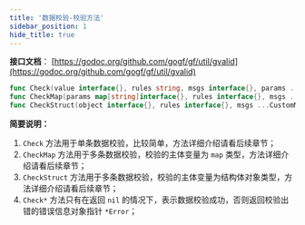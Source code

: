 ```yaml
---
title: '数据校验-校验方法'
sidebar_position: 1
hide_title: true
---
```


**接口文档**： [https://godoc.org/github.com/gogf/gf/util/gvalid](https://godoc.org/github.com/gogf/gf/util/gvalid)

```  go
func Check(value interface{}, rules string, msgs interface{}, params ...map[string]interface{}) *Error
func CheckMap(params map[string]interface{}, rules interface{}, msgs ...CustomMsg) *Error
func CheckStruct(object interface{}, rules interface{}, msgs ...CustomMsg) *Error

```

**简要说明：**

1. `Check` 方法用于单条数据校验，比较简单，方法详细介绍请看后续章节；
2. `CheckMap` 方法用于多条数据校验，校验的主体变量为 `map` 类型，方法详细介绍请看后续章节；
3. `CheckStruct` 方法用于多条数据校验，校验的主体变量为结构体对象类型，方法详细介绍请看后续章节；
4. `Check*` 方法只有在返回 `nil` 的情况下，表示数据校验成功，否则返回校验出错的错误信息对象指针 `*Error`；